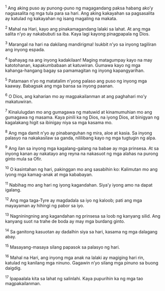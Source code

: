 <sup>1</sup>
Ang aking puso ay punong-puno ng magagandang paksa habang akoʼy nagsasalita ng mga tula para sa hari. Ang aking kakayahan sa pagsasalita ay katulad ng kakayahan ng isang magaling na makata. 

<sup>2</sup>
Mahal na Hari, kayo ang pinakamagandang lalaki sa lahat. At ang mga salita nʼyo ay nakabubuti sa iba. Kaya lagi kayong pinagpapala ng Dios. 

<sup>3</sup>
Marangal na hari na dakilang mandirigma! Isukbit nʼyo sa inyong tagiliran ang inyong espada. 

<sup>4</sup>
Ipahayag na ang inyong kadakilaan! Maging matagumpay kayo na may katotohanan, kapakumbabaan at katuwiran. Gumawa kayo ng mga kahanga-hangang bagay sa pamamagitan ng inyong kapangyarihan. 

<sup>5</sup>
Patamaan nʼyo ng matatalim nʼyong palaso ang puso ng inyong mga kaaway. Babagsak ang mga bansa sa inyong paanan. 

<sup>6</sup>
O Dios, ang kaharian mo ay magpakailanman at ang paghahari moʼy makatuwiran. 

<sup>7</sup>
Kinalulugdan mo ang gumagawa ng matuwid at kinamumuhian mo ang gumagawa ng masama. Kaya pinili ka ng Dios, na iyong Dios, at binigyan ng kagalakang higit sa ibinigay niya sa mga kasama mo. 

<sup>8</sup>
Ang mga damit nʼyo ay pinabanguhan ng mira, aloe at kasia. Sa inyong palasyo na nakakasilaw sa ganda, nililibang kayo ng mga tugtugin ng alpa. 

<sup>9</sup>
Ang ilan sa inyong mga kagalang-galang na babae ay mga prinsesa. At sa inyong kanan ay nakatayo ang reyna na nakasuot ng mga alahas na purong ginto mula sa Ofir. 

<sup>10</sup>
O kasintahan ng hari, pakinggan mo ang sasabihin ko: Kalimutan mo ang iyong mga kamag-anak at mga kababayan. 

<sup>11</sup>
Nabihag mo ang hari ng iyong kagandahan. Siyaʼy iyong amo na dapat igalang. 

<sup>12</sup>
Ang mga taga-Tyre ay magdadala sa iyo ng kaloob; pati ang mga mayayaman ay hihingi ng pabor sa iyo. 

<sup>13</sup>
Nagniningning ang kagandahan ng prinsesa sa loob ng kanyang silid. Ang kanyang suot na trahe de boda ay may mga burdang ginto. 

<sup>14</sup>
Sa ganitong kasuotan ay dadalhin siya sa hari, kasama ng mga dalagang abay. 

<sup>15</sup>
Masayang-masaya silang papasok sa palasyo ng hari. 

<sup>16</sup>
Mahal na Hari, ang inyong mga anak na lalaki ay magiging hari rin, katulad ng kanilang mga ninuno. Gagawin nʼyo silang mga pinuno sa buong daigdig. 

<sup>17</sup>
Ipapaalala kita sa lahat ng salinlahi. Kaya pupurihin ka ng mga tao magpakailanman.